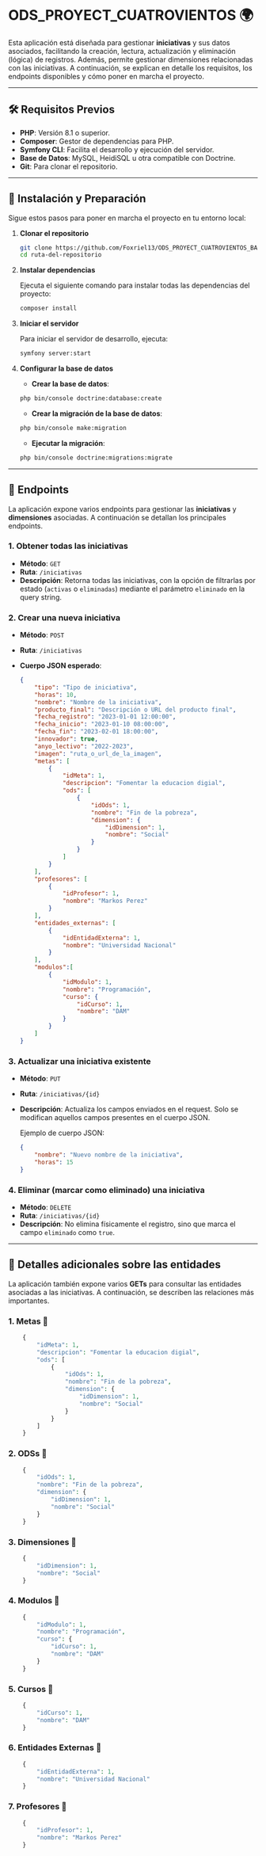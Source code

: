 # ODS_PROYECT_CUATROVIENTOS 🌍

Esta aplicación está diseñada para gestionar **iniciativas** y sus datos asociados, facilitando la creación, lectura, actualización y eliminación (lógica) de registros. Además, permite gestionar dimensiones relacionadas con las iniciativas. A continuación, se explican en detalle los requisitos, los endpoints disponibles y cómo poner en marcha el proyecto.

---

## 🛠️ Requisitos Previos

- **PHP**: Versión 8.1 o superior.
- **Composer**: Gestor de dependencias para PHP.
- **Symfony CLI**: Facilita el desarrollo y ejecución del servidor.
- **Base de Datos**: MySQL, HeidiSQL u otra compatible con Doctrine.
- **Git**: Para clonar el repositorio.

---

## 🚀 Instalación y Preparación

Sigue estos pasos para poner en marcha el proyecto en tu entorno local:

1. **Clonar el repositorio**

    ```bash
    git clone https://github.com/Foxriel13/ODS_PROYECT_CUATROVIENTOS_BACKEND.git
    cd ruta-del-repositorio
    ```

2. **Instalar dependencias**

    Ejecuta el siguiente comando para instalar todas las dependencias del proyecto:

    ```bash
    composer install
    ```

3. **Iniciar el servidor**

    Para iniciar el servidor de desarrollo, ejecuta:

    ```bash
    symfony server:start
    ```

4. **Configurar la base de datos**

    - **Crear la base de datos**:

    ```bash
    php bin/console doctrine:database:create
    ```

    - **Crear la migración de la base de datos**:

    ```bash
    php bin/console make:migration
    ```

    - **Ejecutar la migración**:

    ```bash
    php bin/console doctrine:migrations:migrate
    ```

---

## 📡 Endpoints

La aplicación expone varios endpoints para gestionar las **iniciativas** y **dimensiones** asociadas. A continuación se detallan los principales endpoints.

### **1. Obtener todas las iniciativas**

- **Método**: `GET`
- **Ruta**: `/iniciativas`
- **Descripción**: Retorna todas las iniciativas, con la opción de filtrarlas por estado (`activas` o `eliminadas`) mediante el parámetro `eliminado` en la query string.

### **2. Crear una nueva iniciativa**

- **Método**: `POST`
- **Ruta**: `/iniciativas`
- **Cuerpo JSON esperado**:

    ```json
    {
        "tipo": "Tipo de iniciativa",
        "horas": 10,
        "nombre": "Nombre de la iniciativa",
        "producto_final": "Descripción o URL del producto final",
        "fecha_registro": "2023-01-01 12:00:00",
        "fecha_inicio": "2023-01-10 08:00:00",
        "fecha_fin": "2023-02-01 18:00:00",
        "innovador": true,
        "anyo_lectivo": "2022-2023",
        "imagen": "ruta_o_url_de_la_imagen",
        "metas": [
            {
                "idMeta": 1,
                "descripcion": "Fomentar la educacion digial",
                "ods": [
                    {
                        "idOds": 1,
                        "nombre": "Fin de la pobreza",
                        "dimension": {
                            "idDimension": 1,
                            "nombre": "Social"
                        }
                    }
                ]
            }
        ],
        "profesores": [
            {
                "idProfesor": 1,
                "nombre": "Markos Perez"
            }
        ],
        "entidades_externas": [
            {
                "idEntidadExterna": 1,
                "nombre": "Universidad Nacional"
            }
        ],
        "modulos":[
            {
                "idModulo": 1,
                "nombre": "Programación",
                "curso": {
                    "idCurso": 1,
                    "nombre": "DAM"
                }
            }
        ]
    }
    ```

### **3. Actualizar una iniciativa existente**

- **Método**: `PUT`
- **Ruta**: `/iniciativas/{id}`
- **Descripción**: Actualiza los campos enviados en el request. Solo se modifican aquellos campos presentes en el cuerpo JSON.

    Ejemplo de cuerpo JSON:

    ```json
    {
        "nombre": "Nuevo nombre de la iniciativa",
        "horas": 15
    }
    ```

### **4. Eliminar (marcar como eliminado) una iniciativa**

- **Método**: `DELETE`
- **Ruta**: `/iniciativas/{id}`
- **Descripción**: No elimina físicamente el registro, sino que marca el campo `eliminado` como `true`.

---

## 🔧 Detalles adicionales sobre las entidades

La aplicación también expone varios **GETs** para consultar las entidades asociadas a las iniciativas. A continuación, se describen las relaciones más importantes.

### **1. Metas** 🎯

```php
    {
        "idMeta": 1,
        "descripcion": "Fomentar la educacion digial",
        "ods": [
            {
                "idOds": 1,
                "nombre": "Fin de la pobreza",
                "dimension": {
                    "idDimension": 1,
                    "nombre": "Social"
                }
            }
        ]
    }
```

### **2. ODSs** 🎯

```php
    {
        "idOds": 1,
        "nombre": "Fin de la pobreza",
        "dimension": {
            "idDimension": 1,
            "nombre": "Social"
        }
    }
```

### **3. Dimensiones** 🎯

```php
    {
        "idDimension": 1,
        "nombre": "Social"
    }
```

### **4. Modulos** 🎯

```php
    {
        "idModulo": 1,
        "nombre": "Programación",
        "curso": {
            "idCurso": 1,
            "nombre": "DAM"
        }
    }
```

### **5. Cursos** 🎯

```php
    {
        "idCurso": 1,
        "nombre": "DAM"
    }
```

### **6. Entidades Externas** 🎯

```php
    {
        "idEntidadExterna": 1,
        "nombre": "Universidad Nacional"
    }
```

### **7. Profesores** 🎯

```php
    {
        "idProfesor": 1,
        "nombre": "Markos Perez"
    }
```